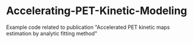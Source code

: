 # Accelerating-PET-Kinetic-Modeling
Example code related to publication "Accelerated PET kinetic maps estimation by analytic fitting method"
